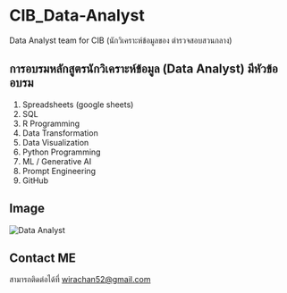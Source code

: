# CIB_Data-Analyst
Data Analyst team for CIB (นักวิเคราะห์ข้อมูลของ ตำรวจสอบสวนกลาง)

## การอบรมหลักสูตรนักวิเคราะห์ข้อมูล (Data Analyst) มีหัวข้ออบรม

1. Spreadsheets (google sheets)
2. SQL
3. R Programming
4. Data Transformation
5. Data Visualization
6. Python Programming
7. ML / Generative AI
8. Prompt Engineering
9. GitHub

## Image
![Data Analyst](https://jessup.edu/wp-content/uploads/2024/01/Is-Data-Analyst-a-Stressful-Job.jpg)

## Contact ME
สามารถติดต่อได้ที่ wirachan52@gmail.com

